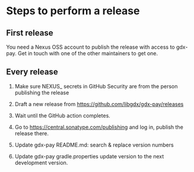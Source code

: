 # Steps to perform a release

## First release

You need a Nexus OSS account to publish the release with access to gdx-pay. Get in touch with one of the other maintainers to get one.

## Every release

1. Make sure NEXUS_ secrets in GitHub Security are from the person publishing the release

2. Draft a new release from https://github.com/libgdx/gdx-pay/releases

3. Wait until the GitHub action completes.

4. Go to https://central.sonatype.com/publishing and log in, publish the release there.

5. Update gdx-pay README.md: search & replace version numbers

6. Update gdx-pay gradle.properties
   update version to the next development version.
